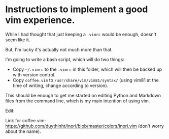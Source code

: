 # Instructions to implement a good vim experience.

While I had thought that just keeping a `.vimrc` would be enough, doesn't seem like it.

But, I'm lucky it's actually not much more than that.

I'm going to write a bash script, which will do two things:
- Copy `~/.vimrc` to the `.vimrc` in this folder, which will then be backed up with version control.
- Copy `coffee.vim` to `/usr/share/vim/vim81/syntax/` (using vim81 at the time of writing, change according to version).

This should be enough to get me started on editing Python and Markdown files from the command line, which is my main intention of using vim.

Edit: 

Link for coffee.vim: https://github.com/duythinht/inori/blob/master/colors/inori.vim (don't worry about the name).
